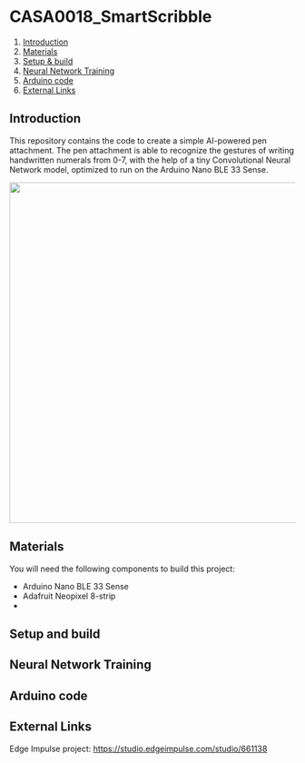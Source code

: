# CASA0018_SmartScribble
1. [Introduction](#Introduction)
2. [Materials](#Materials)
3. [Setup & build](#Setup-and-build)
4. [Neural Network Training](#Neural-network-training)
5. [Arduino code](#Arduino-code)
6. [External Links](#External-links)

## Introduction
This repository contains the code to create a simple AI-powered pen attachment. The pen attachment is able to recognize the gestures of writing handwritten numerals from 0-7, with the help of a tiny Convolutional Neural Network model, optimized to run on the Arduino Nano BLE 33 Sense.

<img src="https://github.com/user-attachments/assets/f4df4c0d-b710-4045-9088-4c4e4efbf543" width="600" />

## Materials
You will need the following components to build this project:
- Arduino Nano BLE 33 Sense
- Adafruit Neopixel 8-strip
- 

## Setup and build

## Neural Network Training

## Arduino code

## External Links
Edge Impulse project: https://studio.edgeimpulse.com/studio/661138
